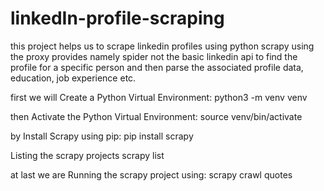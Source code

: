# linkedIn-profile-scraping
this project helps us to scrape linkedin profiles using python scrapy using the proxy provides namely spider not the basic linkedin api to find the profile for a specific person and then parse the associated profile data, education, job experience etc. 

first we will Create a Python Virtual Environment: python3 -m venv venv

then Activate the Python Virtual Environment: source venv/bin/activate

by Install Scrapy using pip: pip install scrapy

Listing the scrapy projects scrapy list

at last we are Running the scrapy project using: scrapy crawl quotes

